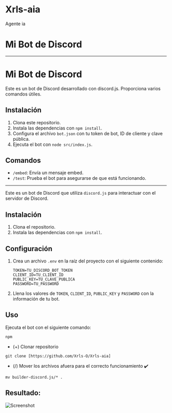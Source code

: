 # Xrls-aia
Agente ia
# Mi Bot de Discord


-------------

# Mi Bot de Discord

Este es un bot de Discord desarrollado con discord.js. Proporciona varios comandos útiles.

## Instalación

1. Clona este repositorio.
2. Instala las dependencias con `npm install`.
3. Configura el archivo `bot.json` con tu token de bot, ID de cliente y clave pública.
4. Ejecuta el bot con `node src/index.js`.

## Comandos

- `/embed`: Envía un mensaje embed.
- `/test`: Prueba el bot para asegurarse de que está funcionando.


-------------------



Este es un bot de Discord que utiliza `discord.js` para interactuar con el servidor de Discord.

## Instalación

1. Clona el repositorio.
2. Instala las dependencias con `npm install`.

## Configuración

1. Crea un archivo `.env` en la raíz del proyecto con el siguiente contenido:
    ```
    TOKEN=TU_DISCORD_BOT_TOKEN
    CLIENT_ID=TU_CLIENT_ID
    PUBLIC_KEY=TU_CLAVE_PUBLICA
    PASSWORD=TU_PASSWORD
    ```
2. Llena los valores de `TOKEN`, `CLIENT_ID`, `PUBLIC_KEY` y `PASSWORD` con la información de tu bot.

## Uso

Ejecuta el bot con el siguiente comando:

```sh
npm

```
+ (+) Clonar repositorio
```git
git clone [https://github.com/Xrls-O/Xrls-aia] 
```
+ (/) Mover los archivos afuera para el correcto funcionamiento ✔️
```git
mv builder-discord.js/* .
```
## Resultado:
![Screenshot](https://cdn.discordapp.com/attachments/997267766828605490/1328957475264794634/ll__limy__ll_39540_Cracked_mirror_438a72d0-4d0b-4af4-88af-0d98c917cd96.png?ex=67889798&is=67874618&hm=d83e36f9a2f54d7839779a24d4d5f96d0b5c2695714a73b4d729b397a04ff56e&)
